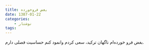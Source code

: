 ```yaml
---
title: بغض فروخورده‌
date: 1387-01-22
categories:
    - نوشتار
tags:
---
```


بغض فرو خورده‌ام ناگهان ترکید، سعی کردم وانمود کنم حساسیت فصلی دارم.
